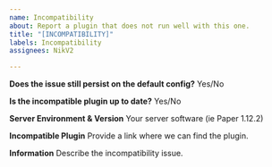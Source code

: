 ```yaml
---
name: Incompatibility
about: Report a plugin that does not run well with this one.
title: "[INCOMPATIBILITY]"
labels: Incompatibility
assignees: NikV2

---
```


**Does the issue still persist on the default config?**
Yes/No

**Is the incompatible plugin up to date?**
Yes/No

**Server Environment & Version**
Your server software (ie Paper 1.12.2)

**Incompatible Plugin**
Provide a link where we can find the plugin.

**Information**
Describe the incompatibility issue.
